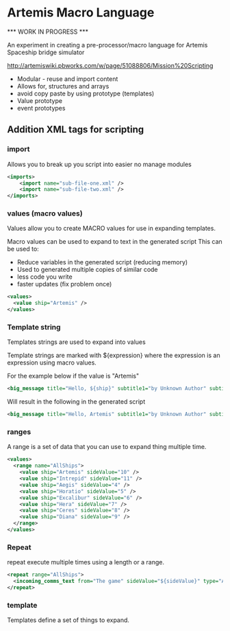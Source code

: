 # Artemis Macro Language

*** WORK IN PROGRESS ***

An experiment in creating a pre-processor/macro language for Artemis Spaceship bridge simulator

http://artemiswiki.pbworks.com/w/page/51088806/Mission%20Scripting

- Modular - reuse and import content
- Allows for, structures and arrays
- avoid copy paste by using prototype (templates)
 - Value prototype
 - event prototypes 

## Addition XML tags for scripting

### import
Allows you to break up you script into easier no manage modules

``` xml
<imports>
    <import name="sub-file-one.xml" />
    <import name="sub-file-two.xml" />
</imports>
```




### values (macro values)
Values allow you to create MACRO values for use in expanding templates.

Macro values can be used to expand to text in the generated script
This can be used to:
- Reduce variables in the generated script (reducing memory)
- Used to generated multiple copies of similar code
 - less code you write
 - faster updates (fix problem once)

``` xml
<values>
  <value ship="Artemis" />
</values>
```

### Template string
Templates strings are used to expand into values

Template strings are marked with ${expression} where the expression is an expression using macro values.

For the example below if the value is "Artemis"

``` xml
<big_message title="Hello, ${ship}" subtitle1="by Unknown Author" subtitle2=""/>
```
Will result in the following in the generated script

``` xml
<big_message title="Hello, Artemis" subtitle1="by Unknown Author" subtitle2=""/>
```

### ranges
A range is a set of data that you can use to expand thing multiple time.

``` xml
<values>
  <range name="AllShips">
    <value ship="Artemis" sideValue="10" />
    <value ship="Intrepid" sideValue="11" />
    <value ship="Aegis" sideValue="4" />
    <value ship="Horatio" sideValue="5" />
    <value ship="Excalibur" sideValue="6" />
    <value ship="Hera" sideValue="7" />
    <value ship="Ceres" sideValue="8" />
    <value ship="Diana" sideValue="9" />
  </range>
</values>
```

### Repeat
repeat execute multiple times using a length or a range.

``` xml
<repeat range="AllShips">
  <incoming_comms_text from="The game" sideValue="${sideValue}" type="ALERT">Welcome to the game ${ship}</incoming_comms_text>
</repeat>
```

### template
Templates define a set of things to expand.



